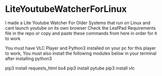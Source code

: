 # LiteYoutubeWatcherForLinux
I made a Lite Youtube Watcher For Older Systems that run on Linux and cant launch youtube on its own browser
Check the LeafPad Requirements file in the repo or copy and paste these commands from here in order for it to work


You must have VLC Player and Python3 installed on your pc for this player to work, 
You must also install the following modules below in your terminal after installing python3

pip3 install requests_html bs4
pip3 install pytube
pip3 install vlc
